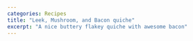 ```yaml
---
categories: Recipes
title: "Leek, Mushroom, and Bacon quiche"
excerpt: "A nice buttery flakey quiche with awesome bacon"
---
```


